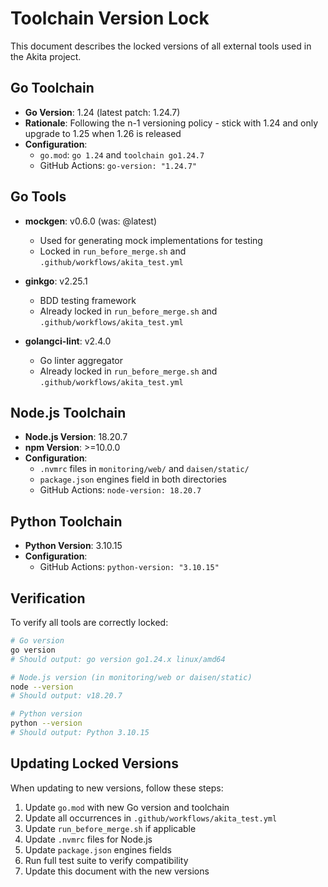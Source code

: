 # Toolchain Version Lock

This document describes the locked versions of all external tools used in the Akita project.

## Go Toolchain

- **Go Version**: 1.24 (latest patch: 1.24.7)
- **Rationale**: Following the n-1 versioning policy - stick with 1.24 and only upgrade to 1.25 when 1.26 is released
- **Configuration**:
  - `go.mod`: `go 1.24` and `toolchain go1.24.7`
  - GitHub Actions: `go-version: "1.24.7"`

## Go Tools

- **mockgen**: v0.6.0 (was: @latest)
  - Used for generating mock implementations for testing
  - Locked in `run_before_merge.sh` and `.github/workflows/akita_test.yml`

- **ginkgo**: v2.25.1
  - BDD testing framework
  - Already locked in `run_before_merge.sh` and `.github/workflows/akita_test.yml`

- **golangci-lint**: v2.4.0
  - Go linter aggregator
  - Already locked in `run_before_merge.sh` and `.github/workflows/akita_test.yml`

## Node.js Toolchain

- **Node.js Version**: 18.20.7
- **npm Version**: >=10.0.0
- **Configuration**:
  - `.nvmrc` files in `monitoring/web/` and `daisen/static/`
  - `package.json` engines field in both directories
  - GitHub Actions: `node-version: 18.20.7`

## Python Toolchain

- **Python Version**: 3.10.15
- **Configuration**:
  - GitHub Actions: `python-version: "3.10.15"`

## Verification

To verify all tools are correctly locked:

```bash
# Go version
go version
# Should output: go version go1.24.x linux/amd64

# Node.js version (in monitoring/web or daisen/static)
node --version
# Should output: v18.20.7

# Python version
python --version
# Should output: Python 3.10.15
```

## Updating Locked Versions

When updating to new versions, follow these steps:

1. Update `go.mod` with new Go version and toolchain
2. Update all occurrences in `.github/workflows/akita_test.yml`
3. Update `run_before_merge.sh` if applicable
4. Update `.nvmrc` files for Node.js
5. Update `package.json` engines fields
6. Run full test suite to verify compatibility
7. Update this document with the new versions
